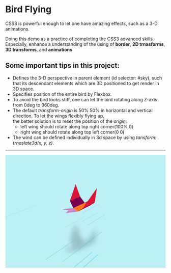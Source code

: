# Bird Flying

CSS3 is powerful enough to let one have amazing effects, such as a 3-D animations.

Doing this demo as a practice of completing the CSS3 advanced skills. <br> 
Especially, enhance a understanding of the using of **border**, **2D trnasforms**, **3D transforms**, and **animations**


## Some important tips in this project:

- Defines the 3-D perspective in parent element (id selector: #sky), such that its descendant elements which are 3D positioned
  to get render in 3D space.
- Specifies position of the entire bird by Flexbox.
- To avoid the bird looks stiff, one can let the bird rotating along Z-axis from 0deg to 360deg.
- The default *transform-origin* is 50% 50% in horizontal and vertical direction. To let the wings flexibly flying up, <br>
  the better solution is to reset the position of the *origin*: 
  <br>
  - left wing should rotate along top right corner(100% 0)   
  - right wing should rotate along top left corner(0 0)
- The wind can be defined individually in 3d space by using *tansform: trnaslate3d(x, y, z)*.

------
![fly Bird](/flyBird_Animation.gif)
